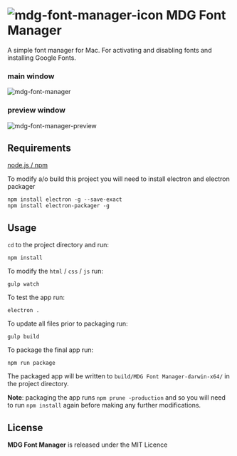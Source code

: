 # ![mdg-font-manager-icon](https://user-images.githubusercontent.com/1267580/38451937-aad2baec-3a39-11e8-84ad-c2b07960468c.png) MDG Font Manager

A simple font manager for Mac. For activating and disabling fonts and installing Google Fonts.

### main window
![mdg-font-manager](https://user-images.githubusercontent.com/1267580/38451938-ab277e1a-3a39-11e8-8cb0-6af6c8e96ab9.png)
### preview window
![mdg-font-manager-preview](https://user-images.githubusercontent.com/1267580/39080394-83af0fde-452d-11e8-9685-c8b4fc33bd4e.png)

## Requirements

[node.js / npm](https://www.npmjs.com/get-npm)

To modify a/o build this project you will need to install electron and electron packager

```shell
npm install electron -g --save-exact
npm install electron-packager -g
```

## Usage

`cd` to the project directory and run:
```shell
npm install
```

To modify the `html` / `css` / `js` run:
```shell
gulp watch
```

To test the app run:
```shell
electron .
```

To update all files prior to packaging run:
```shell
gulp build
```

To package the final app run:
```shell
npm run package
```
The packaged app will be written to `build/MDG Font Manager-darwin-x64/` in the project directory.

**Note**: packaging the app runs `npm prune -production` and so you will need to run `npm install` again before making any further modifications.

## License

**MDG Font Manager** is released under the MIT Licence
